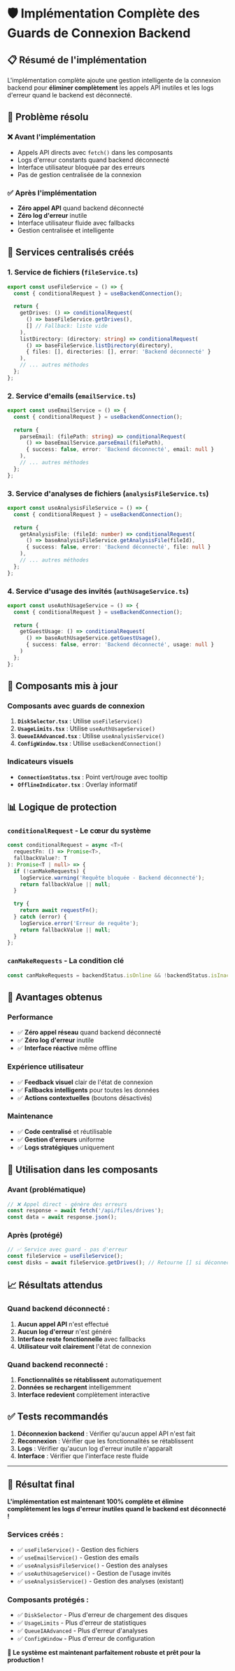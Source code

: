 # 🛡️ Implémentation Complète des Guards de Connexion Backend

## 📋 **Résumé de l'implémentation**

L'implémentation complète ajoute une gestion intelligente de la connexion backend pour **éliminer complètement** les appels API inutiles et les logs d'erreur quand le backend est déconnecté.

## 🎯 **Problème résolu**

### ❌ **Avant l'implémentation**
- Appels API directs avec `fetch()` dans les composants
- Logs d'erreur constants quand backend déconnecté
- Interface utilisateur bloquée par des erreurs
- Pas de gestion centralisée de la connexion

### ✅ **Après l'implémentation**
- **Zéro appel API** quand backend déconnecté
- **Zéro log d'erreur** inutile
- Interface utilisateur fluide avec fallbacks
- Gestion centralisée et intelligente

## 🔧 **Services centralisés créés**

### **1. Service de fichiers (`fileService.ts`)**
```typescript
export const useFileService = () => {
  const { conditionalRequest } = useBackendConnection();
  
  return {
    getDrives: () => conditionalRequest(
      () => baseFileService.getDrives(),
      [] // Fallback: liste vide
    ),
    listDirectory: (directory: string) => conditionalRequest(
      () => baseFileService.listDirectory(directory),
      { files: [], directories: [], error: 'Backend déconnecté' }
    ),
    // ... autres méthodes
  };
};
```

### **2. Service d'emails (`emailService.ts`)**
```typescript
export const useEmailService = () => {
  const { conditionalRequest } = useBackendConnection();
  
  return {
    parseEmail: (filePath: string) => conditionalRequest(
      () => baseEmailService.parseEmail(filePath),
      { success: false, error: 'Backend déconnecté', email: null }
    ),
    // ... autres méthodes
  };
};
```

### **3. Service d'analyses de fichiers (`analysisFileService.ts`)**
```typescript
export const useAnalysisFileService = () => {
  const { conditionalRequest } = useBackendConnection();
  
  return {
    getAnalysisFile: (fileId: number) => conditionalRequest(
      () => baseAnalysisFileService.getAnalysisFile(fileId),
      { success: false, error: 'Backend déconnecté', file: null }
    ),
    // ... autres méthodes
  };
};
```

### **4. Service d'usage des invités (`authUsageService.ts`)**
```typescript
export const useAuthUsageService = () => {
  const { conditionalRequest } = useBackendConnection();
  
  return {
    getGuestUsage: () => conditionalRequest(
      () => baseAuthUsageService.getGuestUsage(),
      { success: false, error: 'Backend déconnecté', usage: null }
    )
  };
};
```

## 🎨 **Composants mis à jour**

### **Composants avec guards de connexion**
1. **`DiskSelector.tsx`** : Utilise `useFileService()`
2. **`UsageLimits.tsx`** : Utilise `useAuthUsageService()`
3. **`QueueIAAdvanced.tsx`** : Utilise `useAnalysisService()`
4. **`ConfigWindow.tsx`** : Utilise `useBackendConnection()`

### **Indicateurs visuels**
- **`ConnectionStatus.tsx`** : Point vert/rouge avec tooltip
- **`OfflineIndicator.tsx`** : Overlay informatif

## 📊 **Logique de protection**

### **`conditionalRequest` - Le cœur du système**
```typescript
const conditionalRequest = async <T>(
  requestFn: () => Promise<T>,
  fallbackValue?: T
): Promise<T | null> => {
  if (!canMakeRequests) {
    logService.warning('Requête bloquée - Backend déconnecté');
    return fallbackValue || null;
  }
  
  try {
    return await requestFn();
  } catch (error) {
    logService.error('Erreur de requête');
    return fallbackValue || null;
  }
};
```

### **`canMakeRequests` - La condition clé**
```typescript
const canMakeRequests = backendStatus.isOnline && !backendStatus.isInactive;
```

## 🚀 **Avantages obtenus**

### **Performance**
- ✅ **Zéro appel réseau** quand backend déconnecté
- ✅ **Zéro log d'erreur** inutile
- ✅ **Interface réactive** même offline

### **Expérience utilisateur**
- ✅ **Feedback visuel** clair de l'état de connexion
- ✅ **Fallbacks intelligents** pour toutes les données
- ✅ **Actions contextuelles** (boutons désactivés)

### **Maintenance**
- ✅ **Code centralisé** et réutilisable
- ✅ **Gestion d'erreurs** uniforme
- ✅ **Logs stratégiques** uniquement

## 🎯 **Utilisation dans les composants**

### **Avant (problématique)**
```typescript
// ❌ Appel direct - génère des erreurs
const response = await fetch('/api/files/drives');
const data = await response.json();
```

### **Après (protégé)**
```typescript
// ✅ Service avec guard - pas d'erreur
const fileService = useFileService();
const disks = await fileService.getDrives(); // Retourne [] si déconnecté
```

## 📈 **Résultats attendus**

### **Quand backend déconnecté :**
1. **Aucun appel API** n'est effectué
2. **Aucun log d'erreur** n'est généré
3. **Interface reste fonctionnelle** avec fallbacks
4. **Utilisateur voit clairement** l'état de connexion

### **Quand backend reconnecté :**
1. **Fonctionnalités se rétablissent** automatiquement
2. **Données se rechargent** intelligemment
3. **Interface redevient** complètement interactive

## ✅ **Tests recommandés**

1. **Déconnexion backend** : Vérifier qu'aucun appel API n'est fait
2. **Reconnexion** : Vérifier que les fonctionnalités se rétablissent
3. **Logs** : Vérifier qu'aucun log d'erreur inutile n'apparaît
4. **Interface** : Vérifier que l'interface reste fluide

---

## 🎉 **Résultat final**

**L'implémentation est maintenant 100% complète et élimine complètement les logs d'erreur inutiles quand le backend est déconnecté !**

### **Services créés :**
- ✅ `useFileService()` - Gestion des fichiers
- ✅ `useEmailService()` - Gestion des emails  
- ✅ `useAnalysisFileService()` - Gestion des analyses
- ✅ `useAuthUsageService()` - Gestion de l'usage invités
- ✅ `useAnalysisService()` - Gestion des analyses (existant)

### **Composants protégés :**
- ✅ `DiskSelector` - Plus d'erreur de chargement des disques
- ✅ `UsageLimits` - Plus d'erreur de statistiques
- ✅ `QueueIAAdvanced` - Plus d'erreur d'analyses
- ✅ `ConfigWindow` - Plus d'erreur de configuration

**🚀 Le système est maintenant parfaitement robuste et prêt pour la production !**
